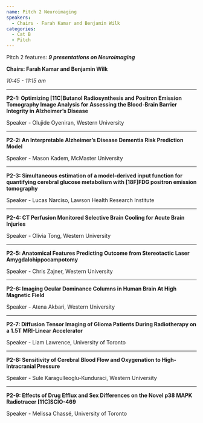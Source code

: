 ```yaml
---
name: Pitch 2 Neuroimaging
speakers:
  - Chairs - Farah Kamar and Benjamin Wilk
categories:
  - Cat B
  - Pitch
---
```


Pitch 2 features: _**9 presentations on Neuroimaging**_

**Chairs: Farah Kamar and Benjamin Wilk**

_10:45 - 11:15 am_

_____________________________________________________

**P2-1: Optimizing [11C]Butanol Radiosynthesis and
Positron Emission Tomography Image Analysis for
Assessing the Blood-Brain Barrier Integrity in Alzheimer’s
Disease**

Speaker - Olujide Oyeniran, Western University

_____________________________________________________

**P2-2: An Interpretable Alzheimer’s Disease Dementia Risk
Prediction Model**

Speaker - Mason Kadem, McMaster University

_____________________________________________________

**P2-3: Simultaneous estimation of a model-derived input
function for quantifying cerebral glucose metabolism
with [18F]FDG positron emission tomography**

Speaker - Lucas Narciso, Lawson Health Research Institute

_____________________________________________________

**P2-4: CT Perfusion Monitored Selective Brain Cooling for
Acute Brain Injuries**

Speaker - Olivia Tong, Western University

_____________________________________________________

**P2-5: Anatomical Features Predicting Outcome from
Stereotactic Laser Amygdalohippocampotomy**

Speaker - Chris Zajner, Western University

_____________________________________________________

**P2-6: Imaging Ocular Dominance Columns in Human
Brain At High Magnetic Field**

Speaker - Atena Akbari, Western University

_____________________________________________________

**P2-7: Diffusion Tensor Imaging of Glioma Patients During
Radiotherapy on a 1.5T MRI-Linear Accelerator**

Speaker - Liam Lawrence, University of Toronto

_____________________________________________________

**P2-8: Sensitivity of Cerebral Blood Flow and Oxygenation
to High-Intracranial Pressure**

Speaker - Sule Karagulleoglu-Kunduraci, Western University

_____________________________________________________

**P2-9: Effects of Drug Efflux and Sex Differences on the
Novel p38 MAPK Radiotracer [11C]SCIO-469**

Speaker - Melissa Chassé, University of Toronto

